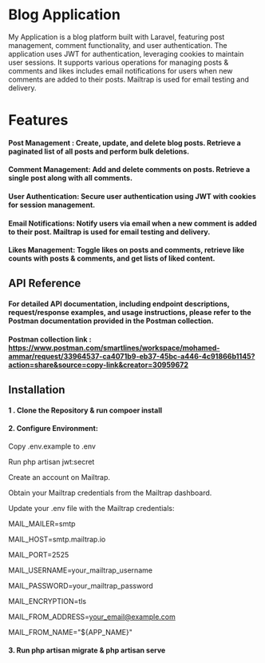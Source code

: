 
# Blog Application

My Application is a blog platform built with Laravel, featuring post management, comment functionality, and user authentication. The application uses JWT for authentication, leveraging cookies to maintain user sessions. It supports various operations for managing posts & comments and likes includes email notifications for users when new comments are added to their posts. Mailtrap is used for email testing and delivery.


# Features

#### Post Management : Create, update, and delete blog posts. Retrieve a paginated list of all posts and perform bulk deletions.

#### Comment Management: Add and delete comments on posts. Retrieve a single post along with all comments.

#### User Authentication: Secure user authentication using JWT with cookies for session management.

#### Email Notifications: Notify users via email when a new comment is added to their post. Mailtrap is used for email testing and delivery.

#### Likes Management: Toggle likes on posts and comments, retrieve like counts with posts & comments, and get lists of liked content.


## API Reference

#### For detailed API documentation, including endpoint descriptions, request/response examples, and usage instructions, please refer to the Postman documentation provided in the Postman collection.

#### Postman collection link : https://www.postman.com/smartlines/workspace/mohamed-ammar/request/33964537-ca4071b9-eb37-45bc-a446-4c91866b1145?action=share&source=copy-link&creator=30959672


## Installation
#### 1 . Clone the Repository  & run compoer install 
#### 2. Configure Environment:
Copy .env.example to .env 

Run php artisan jwt:secret

Create an account on Mailtrap. 

Obtain your Mailtrap credentials from the Mailtrap dashboard.

Update your .env file with the Mailtrap credentials:


MAIL_MAILER=smtp

MAIL_HOST=smtp.mailtrap.io

MAIL_PORT=2525

MAIL_USERNAME=your_mailtrap_username

MAIL_PASSWORD=your_mailtrap_password

MAIL_ENCRYPTION=tls

MAIL_FROM_ADDRESS=your_email@example.com

MAIL_FROM_NAME="${APP_NAME}"

#### 3. Run php artisan migrate & php artisan serve




